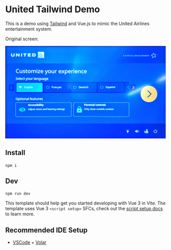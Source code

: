 # United Tailwind Demo
This is a demo using [Tailwind](https://tailwindcss.com) and Vue.js to mimic the United Airlines entertainment system.

Original screen:

![united](./public/Example_United.JPG)

## Install

`npm i`

## Dev

`npm run dev`


This template should help get you started developing with Vue 3 in Vite. The template uses Vue 3 `<script setup>` SFCs, check out the [script setup docs](https://v3.vuejs.org/api/sfc-script-setup.html#sfc-script-setup) to learn more.

## Recommended IDE Setup

- [VSCode](https://code.visualstudio.com/) + [Volar](https://marketplace.visualstudio.com/items?itemName=johnsoncodehk.volar)

